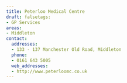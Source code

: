 ```yaml
---
title: Peterloo Medical Centre
draft: falsetags:
- GP Services
areas:
- Middleton
contact:
  addresses:
  - 133 - 137 Manchester Old Road, Middleton
  phone:
  - 0161 643 5005
  web_addresses:
  - http://www.peterloomc.co.uk
---
```


